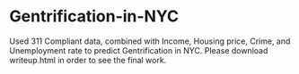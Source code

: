 # Gentrification-in-NYC
Used 311 Compliant data, combined with Income, Housing price, Crime, and Unemployment rate to predict Gentrification in NYC. 
Please download writeup.html in order to see the final work. 
